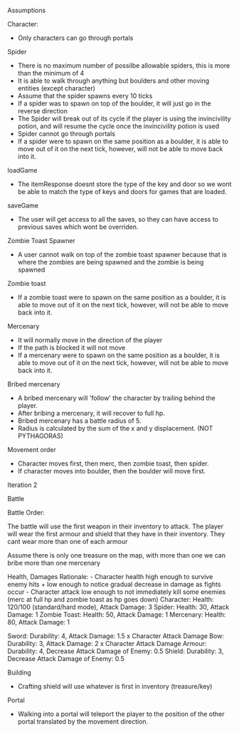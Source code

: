 Assumptions

Character:

- Only characters can go through portals

Spider

- There is no maximum number of possilbe allowable spiders, this is more than the minimum of 4
- It is able to walk through anything but boulders and other moving entities (except character)
- Assume that the spider spawns every 10 ticks
- If a spider was to spawn on top of the boulder, it will just go in the reverse direction
- The Spider will break out of its cycle if the player is using the invincivility potion, and will resume the cycle once the invincivility potion is used
- Spider cannot go through portals
- If a spider were to spawn on the same position as a boulder, it is able to move out of it on the next tick, however, will not be able to move back into it.

loadGame

- The itemResponse doesnt store the type of the key and door so we wont be able to match the type of keys and doors for games that are loaded.

saveGame

- The user will get access to all the saves, so they can have access to previous saves which wont be overriden.

Zombie Toast Spawner

- A user cannot walk on top of the zombie toast spawner because that is where the zombies are being spawned and the zombie is being spawned

Zombie toast
- If a zombie toast were to spawn on the same position as a boulder, it is able to move out of it on the next tick, however, will not be able to move back into it.

Mercenary
- It will normally move in the direction of the player
- If the path is blocked it will not move
- If a mercenary were to spawn on the same position as a boulder, it is able to move out of it on the next tick, however, will not be able to move back into it.

Bribed mercenary

- A bribed mercenary will 'follow' the character by trailing behind the player.
- After bribing a mercenary, it will recover to full hp.
- Bribed mercenary has a battle radius of 5.
- Radius is calculated by the sum of the x and y displacement. (NOT PYTHAGORAS)

Movement order

- Character moves first, then merc, then zombie toast, then spider.
- If character moves into boulder, then the boulder will move first.

Iteration 2

Battle

Battle Order:

The battle will use the first weapon in their inventory to attack.
The player will wear the first armour and shield that they have in their inventory. They cant wear more than one of each armour

Assume there is only one treasure on the map, with more than one we can bribe more than one mercenary

Health, Damages
Rationale: - Character health high enough to survive enemy hits + low enough to notice gradual decrease in damage as fights occur - Character attack low enough to not immediately kill some enemies (merc at full hp and zombie toast as hp goes down)
Character: Health: 120/100 (standard/hard mode), Attack Damage: 3
Spider: Health: 30, Attack Damage: 1
Zombie Toast: Health: 50, Attack Damage: 1
Mercenary: Health: 80, Attack Damage: 1

Sword: Durability: 4, Attack Damage: 1.5 x Character Attack Damage
Bow: Durability: 3, Attack Damage: 2 x Character Attack Damage
Armour: Durability: 4, Decrease Attack Damage of Enemy: 0.5
Shield: Durability: 3, Decrease Attack Damage of Enemy: 0.5

Building
- Crafting shield will use whatever is first in inventory (treasure/key)

Portal
- Walking into a portal will teleport the player to the position of the other portal translated by the movement direction.
